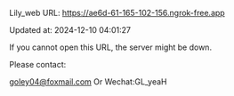 Lily_web URL: https://ae6d-61-165-102-156.ngrok-free.app

Updated at: 2024-12-10 04:01:27

If you cannot open this URL, the server might be down.

Please contact: 

goley04@foxmail.com Or Wechat:GL_yeaH